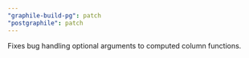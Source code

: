 ```yaml
---
"graphile-build-pg": patch
"postgraphile": patch
---
```


Fixes bug handling optional arguments to computed column functions.
